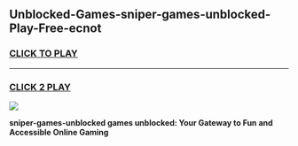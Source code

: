 
## Unblocked-Games-sniper-games-unblocked-Play-Free-ecnot
<h3>
<a href="https://premium76.site?title=sniper-games-unblocked&ref=20M">CLICK TO PLAY</a></h3>
<hr>

<h3>
<a href="https://premium76.site?title=sniper-games-unblocked&ref=20M">CLICK 2 PLAY</a>
  
</h3>

<a href="https://premium76.site?title=sniper-games-unblocked&ref=19M"><img src="https://clearcache.store/games.png"></a>


**sniper-games-unblocked games unblocked: Your Gateway to Fun and Accessible Online Gaming**
